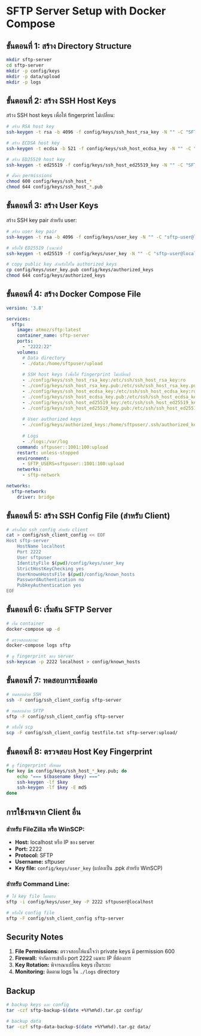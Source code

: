 # SFTP Server Setup with Docker Compose

## ขั้นตอนที่ 1: สร้าง Directory Structure

```bash
mkdir sftp-server
cd sftp-server
mkdir -p config/keys
mkdir -p data/upload
mkdir -p logs
```

## ขั้นตอนที่ 2: สร้าง SSH Host Keys

สร้าง SSH host keys เพื่อให้ fingerprint ไม่เปลี่ยน:

```bash
# สร้าง RSA host key
ssh-keygen -t rsa -b 4096 -f config/keys/ssh_host_rsa_key -N "" -C "SFTP-Server-Host-Key"

# สร้าง ECDSA host key
ssh-keygen -t ecdsa -b 521 -f config/keys/ssh_host_ecdsa_key -N "" -C "SFTP-Server-Host-Key"

# สร้าง ED25519 host key
ssh-keygen -t ed25519 -f config/keys/ssh_host_ed25519_key -N "" -C "SFTP-Server-Host-Key"

# ตั้งค่า permissions
chmod 600 config/keys/ssh_host_*
chmod 644 config/keys/ssh_host_*.pub
```

## ขั้นตอนที่ 3: สร้าง User Keys

สร้าง SSH key pair สำหรับ user:

```bash
# สร้าง user key pair
ssh-keygen -t rsa -b 4096 -f config/keys/user_key -N "" -C "sftp-user@localhost"

# หรือใช้ ED25519 (แนะนำ)
ssh-keygen -t ed25519 -f config/keys/user_key -N "" -C "sftp-user@localhost"

# copy public key สำหรับใส่ใน authorized_keys
cp config/keys/user_key.pub config/keys/authorized_keys
chmod 644 config/keys/authorized_keys
```

## ขั้นตอนที่ 4: สร้าง Docker Compose File

```yaml
version: '3.8'

services:
  sftp:
    image: atmoz/sftp:latest
    container_name: sftp-server
    ports:
      - "2222:22"
    volumes:
      # Data directory
      - ./data:/home/sftpuser/upload
      
      # SSH host keys (เพื่อให้ fingerprint ไม่เปลี่ยน)
      - ./config/keys/ssh_host_rsa_key:/etc/ssh/ssh_host_rsa_key:ro
      - ./config/keys/ssh_host_rsa_key.pub:/etc/ssh/ssh_host_rsa_key.pub:ro
      - ./config/keys/ssh_host_ecdsa_key:/etc/ssh/ssh_host_ecdsa_key:ro
      - ./config/keys/ssh_host_ecdsa_key.pub:/etc/ssh/ssh_host_ecdsa_key.pub:ro
      - ./config/keys/ssh_host_ed25519_key:/etc/ssh/ssh_host_ed25519_key:ro
      - ./config/keys/ssh_host_ed25519_key.pub:/etc/ssh/ssh_host_ed25519_key.pub:ro
      
      # User authorized keys
      - ./config/keys/authorized_keys:/home/sftpuser/.ssh/authorized_keys:ro
      
      # Logs
      - ./logs:/var/log
    command: sftpuser::1001:100:upload
    restart: unless-stopped
    environment:
      - SFTP_USERS=sftpuser::1001:100:upload
    networks:
      - sftp-network

networks:
  sftp-network:
    driver: bridge
```

## ขั้นตอนที่ 5: สร้าง SSH Config File (สำหรับ Client)

```bash
# สร้างไฟล์ ssh_config สำหรับ client
cat > config/ssh_client_config << EOF
Host sftp-server
    HostName localhost
    Port 2222
    User sftpuser
    IdentityFile $(pwd)/config/keys/user_key
    StrictHostKeyChecking yes
    UserKnownHostsFile $(pwd)/config/known_hosts
    PasswordAuthentication no
    PubkeyAuthentication yes
EOF
```

## ขั้นตอนที่ 6: เริ่มต้น SFTP Server

```bash
# เริ่ม container
docker-compose up -d

# ตรวจสอบสถานะ
docker-compose logs sftp

# ดู fingerprint ของ server
ssh-keyscan -p 2222 localhost > config/known_hosts
```

## ขั้นตอนที่ 7: ทดสอบการเชื่อมต่อ

```bash
# ทดสอบด้วย SSH
ssh -F config/ssh_client_config sftp-server

# ทดสอบด้วย SFTP
sftp -F config/ssh_client_config sftp-server

# หรือใช้ scp
scp -F config/ssh_client_config testfile.txt sftp-server:upload/
```

## ขั้นตอนที่ 8: ตรวจสอบ Host Key Fingerprint

```bash
# ดู fingerprint ทั้งหมด
for key in config/keys/ssh_host_*_key.pub; do
    echo "=== $(basename $key) ==="
    ssh-keygen -lf $key
    ssh-keygen -lf $key -E md5
done
```

## การใช้งานจาก Client อื่น

### สำหรับ FileZilla หรือ WinSCP:
- **Host:** localhost หรือ IP ของ server
- **Port:** 2222
- **Protocol:** SFTP
- **Username:** sftpuser
- **Key file:** `config/keys/user_key` (แปลงเป็น .ppk สำหรับ WinSCP)

### สำหรับ Command Line:
```bash
# ใช้ key file โดยตรง
sftp -i config/keys/user_key -P 2222 sftpuser@localhost

# หรือใช้ config file
sftp -F config/ssh_client_config sftp-server
```

## Security Notes

1. **File Permissions:** ตรวจสอบให้แน่ใจว่า private keys มี permission 600
2. **Firewall:** จำกัดการเข้าถึง port 2222 เฉพาะ IP ที่ต้องการ
3. **Key Rotation:** พิจารณาเปลี่ยน keys เป็นระยะ
4. **Monitoring:** ติดตาม logs ใน `./logs` directory

## Backup

```bash
# backup keys และ config
tar -czf sftp-backup-$(date +%Y%m%d).tar.gz config/

# backup data
tar -czf sftp-data-backup-$(date +%Y%m%d).tar.gz data/
```